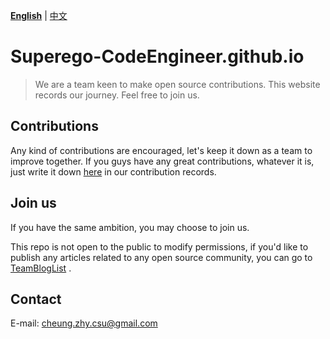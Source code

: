 [**English**](./README.md) | [中文](./README_CN.md)
# Superego-CodeEngineer.github.io

> We are a team keen to make open source contributions. This website records our journey. Feel free to join us.
## Contributions

Any kind of contributions are encouraged, let's keep it down as a team to improve together. If you guys have any great
contributions, whatever it is, just write it down [here](./Contributions.md) in our contribution records.

## Join us

If you have the same ambition, you may choose to join us.

This repo is not open to the public to modify permissions, if you'd like to publish any articles related to any open
source community, you can go to [TeamBlogList](https://github.com/Superego-CodeEngineer/TeamBlogList) .

## Contact

E-mail:  [cheung.zhy.csu@gmail.com](mailto:cheung.zhy.csu@gmail.com)